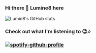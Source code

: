 ### Hi there 👋 Lumine8 here

<!--
**Lumine8/Lumine8** is a ✨ _special_ ✨ repository because its `README.md` (this file) appears on your GitHub profile.

Here are some ideas to get you started:

- 🔭 I’m currently working on ...
- 🌱 I’m currently learning ...
- 👯 I’m looking to collaborate on ...
- 🤔 I’m looking for help with ...
- 💬 Ask me about ...
- 📫 How to reach me: ...
- 😄 Pronouns: ...
- ⚡ Fun fact: ...
-->

![Lumin8's GitHub stats](https://github-readme-stats.vercel.app/api?username=Lumine8&show_icons=true&theme=midnight-purple)

### Check out what I'm listening to 😉🎶

### [![spotify-github-profile](https://spotify-github-profile.vercel.app/api/view?uid=31pjgudzn4z56d6gdwdko7ljb2y4&cover_image=true&theme=default&bar_color_cover=true)](https://spotify-github-profile.vercel.app/api/view?uid=31pjgudzn4z56d6gdwdko7ljb2y4&redirect=true)
